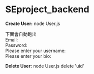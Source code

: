 # SEproject_backend

**Create User:** 
node User.js

下面會自動跑出  
Email:  
Password:  
Please enter your username:  
Please enter your bio:  


**Delete User:** 
node User.js delete 'uid'
